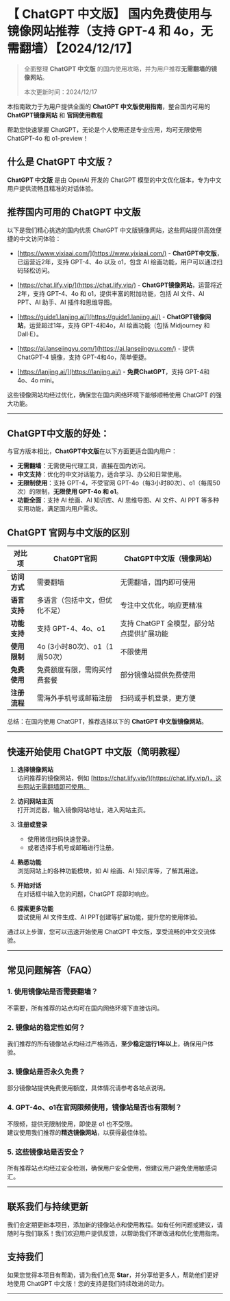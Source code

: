 # 【 ChatGPT 中文版】 国内免费使用与镜像网站推荐（支持 GPT-4 和 4o，无需翻墙）【2024/12/17】

> 全面整理 **ChatGPT 中文版** 的国内使用攻略，并为用户推荐**无需翻墙的镜像网站**。
> 
> 本次更新时间：2024/12/17 

本指南致力于为用户提供全面的 **ChatGPT 中文版使用指南**，整合国内可用的 **ChatGPT镜像网站** 和 **官网使用教程**

帮助您快速掌握 ChatGPT，无论是个人使用还是专业应用，均可无限使用 ChatGPT-4o 和 o1-preview！

## 什么是 ChatGPT 中文版？
**ChatGPT 中文版** 是由 OpenAI 开发的 ChatGPT 模型的中文优化版本，专为中文用户提供流畅且精准的对话体验。

## 推荐国内可用的 ChatGPT 中文版

以下是我们精心挑选的国内优质 ChatGPT 中文版镜像网站，这些网站提供高效便捷的中文访问体验：

- [https://www.yixiaai.com/](https://www.yixiaai.com/) - **ChatGPT中文版**，已运营近2年，支持 GPT-4、4o 以及 o1，包含 AI 绘画功能，用户可以通过扫码轻松访问。

- [https://chat.lify.vip/](https://chat.lify.vip/) - **ChatGPT镜像网站**，运营将近2年，支持 GPT-4、4o 和 o1，提供丰富的附加功能，包括 AI 文件、AI PPT、AI 助手、AI 插件和思维导图。

- [https://guide1.lanjing.ai/](https://guide1.lanjing.ai/) - **ChatGPT镜像网站**，运营超过1年，支持 GPT-4和4o，AI 绘画功能（包括 Midjourney 和 Dall·E）。

- [https://ai.lansejingyu.com/](https://ai.lansejingyu.com/) - 提供 ChatGPT-4 镜像，支持 GPT-4和4o，简单便捷。

- [https://lanjing.ai/](https://lanjing.ai/) - **免费ChatGPT**，支持 GPT-4和4o、4o mini。

这些镜像网站均经过优化，确保您在国内网络环境下能够顺畅使用 ChatGPT 的强大功能。

---

## ChatGPT中文版的好处：

与官方版本相比，**ChatGPT中文版**在以下方面更适合国内用户：

- **无需翻墙**：无需使用代理工具，直接在国内访问。
- **中文支持**：优化的中文对话能力，适合学习、办公和日常使用。
- **无限制使用**：支持 GPT-4，不受官网 GPT-4o（每3小时80次）、o1（每周50次）的限制，**无限使用 GPT-4o 和 o1**。
- **功能全面**：支持 AI 绘画、AI 知识库、AI 思维导图、AI 文件、AI PPT 等多种实用功能，满足国内用户需求。

## ChatGPT 官网与中文版的区别

| 对比项 | ChatGPT官网 | ChatGPT中文版（镜像网站）|
|-------- |-------- |-------- |
| **访问方式** | 需要翻墙 | 无需翻墙，国内即可使用 |
| **语言支持** | 多语言（包括中文，但优化不足） | 专注中文优化，响应更精准 |
| **功能支持** | 支持 GPT-4、4o、o1 | 支持 ChatGPT 全模型，部分站点提供扩展功能 |
| **使用限制** | 4o (3小时80次)、o1（1周50次） | 不限使用 |
| **免费使用** | 免费额度有限，需购买付费套餐 | 部分镜像站提供免费使用 |
| **注册流程** | 需海外手机号或邮箱注册 | 扫码或手机登录，更方便 |

总结：在国内使用 ChatGPT，推荐选择以下的 **ChatGPT 中文版镜像网站**。

---

## 快速开始使用 ChatGPT 中文版（简明教程）

1. **选择镜像网站**  
   访问推荐的镜像网站，例如 [https://chat.lify.vip/](https://chat.lify.vip/)，这些网站无需翻墙即可使用。

2. **访问网站主页**  
   打开浏览器，输入镜像网站地址，进入网站主页。

3. **注册或登录**  
   - 使用微信扫码快速登录。
   - 或者选择手机号或邮箱进行注册。

4. **熟悉功能**  
   浏览网站上的各种功能模块，如 AI 绘画、AI 知识库等，了解其用途。

5. **开始对话**  
   在对话框中输入您的问题，ChatGPT 将即时响应。

6. **探索更多功能**  
   尝试使用 AI 文件生成、AI PPT创建等扩展功能，提升您的使用体验。

通过以上步骤，您可以迅速开始使用 ChatGPT 中文版，享受流畅的中文交流体验。

---

## 常见问题解答（FAQ）
### 1. 使用镜像站是否需要翻墙？
不需要，所有推荐的站点均可在国内网络环境下直接访问。

### 2. 镜像站的稳定性如何？
我们推荐的所有镜像站点均经过严格筛选，**至少稳定运行1年以上**，确保用户体验。

### 3. 镜像站是否永久免费？
部分镜像站提供免费使用额度，具体情况请参考各站点说明。

### 4. GPT-4o、o1在官网限频使用，镜像站是否也有限制？
不限频，提供无限制使用，即使是 o1 也不受限。  
建议使用我们推荐的**精选镜像网站**，以获得最佳体验。

### 5. 这些镜像站是否安全？
所有推荐站点均经过安全检测，确保用户安全使用，但建议用户避免使用敏感词汇。

---

## 联系我们与持续更新

我们会定期更新本项目，添加新的镜像站点和使用教程。如有任何问题或建议，请随时与我们联系！我们欢迎用户提供反馈，以帮助我们不断改进和优化使用指南。

## 支持我们

如果您觉得本项目有帮助，请为我们点亮 **Star**，并分享给更多人，帮助他们更好地使用 ChatGPT 中文版！您的支持是我们持续改进的动力。

---
